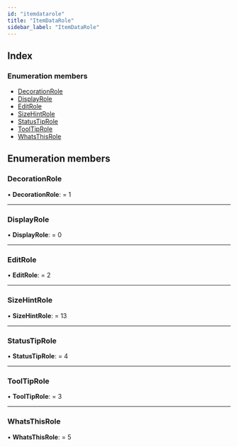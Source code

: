 ```yaml
---
id: "itemdatarole"
title: "ItemDataRole"
sidebar_label: "ItemDataRole"
---
```


## Index

### Enumeration members

* [DecorationRole](itemdatarole.md#decorationrole)
* [DisplayRole](itemdatarole.md#displayrole)
* [EditRole](itemdatarole.md#editrole)
* [SizeHintRole](itemdatarole.md#sizehintrole)
* [StatusTipRole](itemdatarole.md#statustiprole)
* [ToolTipRole](itemdatarole.md#tooltiprole)
* [WhatsThisRole](itemdatarole.md#whatsthisrole)

## Enumeration members

###  DecorationRole

• **DecorationRole**: = 1

___

###  DisplayRole

• **DisplayRole**: = 0

___

###  EditRole

• **EditRole**: = 2

___

###  SizeHintRole

• **SizeHintRole**: = 13

___

###  StatusTipRole

• **StatusTipRole**: = 4

___

###  ToolTipRole

• **ToolTipRole**: = 3

___

###  WhatsThisRole

• **WhatsThisRole**: = 5
